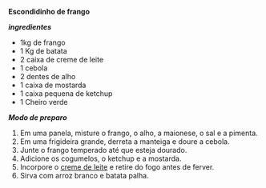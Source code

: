 **Escondidinho de frango**

**_ingredientes_**

- 1kg de frango
- 1 Kg de batata
- 2 caixa de creme de leite
- 1 cebola 
- 2 dentes de alho
- 1 caixa de mostarda
- 1 caixa pequena de ketchup
- 1 Cheiro verde 

_**Modo de preparo**_

1. Em uma panela, misture o frango, o alho, a maionese, o sal e a pimenta.
2. Em uma frigideira grande, derreta a manteiga e doure a cebola.
3. Junte o frango temperado até que esteja dourado.
4. Adicione os cogumelos, o ketchup e a mostarda.
5. Incorpore o [creme de leite](https://blog.tudogostoso.com.br/dicas-de-cozinha/creme-de-leite-fresco-caseiro-de-caixinha-e-mais/) e retire do fogo antes de ferver.
6. Sirva com arroz branco e batata palha.
